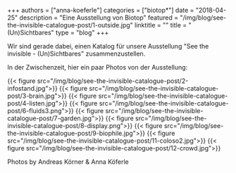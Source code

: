 +++
authors = ["anna-koeferle"]
categories = ["biotop*"]
date = "2018-04-25"
description = "Eine Ausstellung von Biotop"
featured = "/img/blog/see-the-invisible-catalogue-post/1-outside.jpg"
linktitle = ""
title = "(Un)Sichtbares"
type = "blog"
+++


Wir sind gerade dabei, einen Katalog für unsere Ausstellung "See the invisible - (Un)Sichtbares" zusammenzustellen.

In der Zwischenzeit, hier ein paar Photos von der Ausstellung:

{{< figure src="/img/blog/see-the-invisible-catalogue-post/2-infostand.jpg">}}
{{< figure src="/img/blog/see-the-invisible-catalogue-post/3-brain.jpg">}}
{{< figure src="/img/blog/see-the-invisible-catalogue-post/4-listen.jpg">}}
{{< figure src="/img/blog/see-the-invisible-catalogue-post/6-fluids3.png">}}
{{< figure src="/img/blog/see-the-invisible-catalogue-post/7-garden.jpg">}}
{{< figure src="/img/blog/see-the-invisible-catalogue-post/8-display.png">}}
{{< figure src="/img/blog/see-the-invisible-catalogue-post/9-biophile.jpg">}}
{{< figure src="/img/blog/see-the-invisible-catalogue-post/11-coloso2.jpg">}}
{{< figure src="/img/blog/see-the-invisible-catalogue-post/12-crowd.jpg">}}



Photos by Andreas Körner & Anna Köferle
